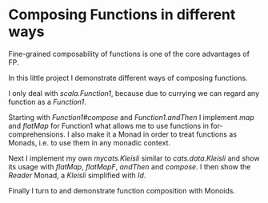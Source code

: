 # Composing Functions in different ways

Fine-grained composability of functions is one of the core advantages of FP.

In this little project I demonstrate different ways of composing functions.

I only deal with *scala.Function1*, because due to currying we can regard
any function as a *Function1*.

Starting with *Function1#compose* and *Function1.andThen*
I implement *map* and *flatMap* for Function1 what allows me
to use functions in for-comprehensions. I also make it
a Monad in order to treat functions as Monads, i.e. to use them
in any monadic context.

Next I implement my own *mycats.Kleisli* similar to *cats.data.Kleisli*
and show its usage with *flatMap*, *flatMapF*, *andThen* and *compose*.
I then show the *Reader* Monad, a *Kleisli* simplified with *Id*.

Finally I turn to and demonstrate function composition with Monoids.
